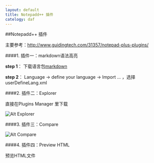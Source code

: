 ```yaml
---
layout: default
title: Notepadd++ 插件
catelogy: daf
---
```


##Notepadd++ 插件

主要参考：<http://www.guidingtech.com/31357/notepad-plus-plugins/>

####1. 插件一：markdown语法高亮

**step 1**： 下载语言包[markdown][1]

**step 2**： Language -> define your language -> Import ... ，选择userDefineLang.xml

####2. 插件二：Explorer

直接在Plugins Manager 里下载

![Alt Explorer][explorer]

####3. 插件三：Compare

![Alt Compare][compare]

####4. 插件四：Preview HTML

预览HTML文件

[1]: https://github.com/Edditoria/markdown_npp_zenburn/archive/master.zip    "markdown"

[explorer]: /nikefd.github.io/image/explorer.png
[compare]: /nikefd.github.io/image/compare.png